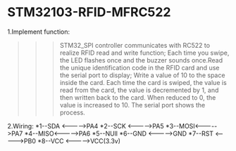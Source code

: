 # STM32103-RFID-MFRC522

1.Implement function:
>>>STM32_SPI controller communicates with RC522 to realize RFID read and write function;
>>>Each time you swipe, the LED flashes once and the buzzer sounds once.Read the unique identification code in the RFID card and use the serial port to display;
>>>Write a value of 10 to the space inside the card.  Each time the card is swiped, the value is read from the card, the value is decremented by 1, and then written back to the card.  When reduced to 0, the value is increased to 10.  The serial port shows the process.

2.Wiring:
*1--SDA <----->PA4
*2--SCK <----->PA5
*3--MOSI<----->PA7
*4--MISO<----->PA6
*5--NUll
*6--GND <----->GND
*7--RST <----->PB0
*8--VCC <----->VCC(3.3v)

